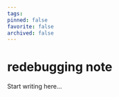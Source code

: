 ```yaml
---
tags: 
pinned: false
favorite: false
archived: false
---
```


# redebugging note

Start writing here...
